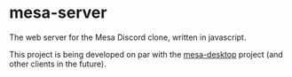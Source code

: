 # mesa-server
The web server for the Mesa Discord clone, written in javascript.

This project is being developed on par with the [mesa-desktop](https://github.com/SDIDSA/mesa-desktop) project (and other clients in the future).

